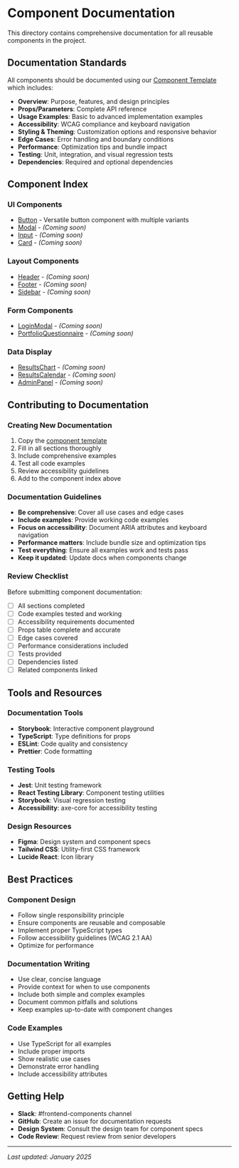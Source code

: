 # Component Documentation

This directory contains comprehensive documentation for all reusable components in the project.

## Documentation Standards

All components should be documented using our [Component Template](./component-template.md) which includes:

- **Overview**: Purpose, features, and design principles
- **Props/Parameters**: Complete API reference
- **Usage Examples**: Basic to advanced implementation examples
- **Accessibility**: WCAG compliance and keyboard navigation
- **Styling & Theming**: Customization options and responsive behavior
- **Edge Cases**: Error handling and boundary conditions
- **Performance**: Optimization tips and bundle impact
- **Testing**: Unit, integration, and visual regression tests
- **Dependencies**: Required and optional dependencies

## Component Index

### UI Components
- [Button](./components/Button.md) - Versatile button component with multiple variants
- [Modal](./components/Modal.md) - *(Coming soon)*
- [Input](./components/Input.md) - *(Coming soon)*
- [Card](./components/Card.md) - *(Coming soon)*

### Layout Components
- [Header](./components/Header.md) - *(Coming soon)*
- [Footer](./components/Footer.md) - *(Coming soon)*
- [Sidebar](./components/Sidebar.md) - *(Coming soon)*

### Form Components
- [LoginModal](./components/LoginModal.md) - *(Coming soon)*
- [PortfolioQuestionnaire](./components/PortfolioQuestionnaire.md) - *(Coming soon)*

### Data Display
- [ResultsChart](./components/ResultsChart.md) - *(Coming soon)*
- [ResultsCalendar](./components/ResultsCalendar.md) - *(Coming soon)*
- [AdminPanel](./components/AdminPanel.md) - *(Coming soon)*

## Contributing to Documentation

### Creating New Documentation

1. Copy the [component template](./component-template.md)
2. Fill in all sections thoroughly
3. Include comprehensive examples
4. Test all code examples
5. Review accessibility guidelines
6. Add to the component index above

### Documentation Guidelines

- **Be comprehensive**: Cover all use cases and edge cases
- **Include examples**: Provide working code examples
- **Focus on accessibility**: Document ARIA attributes and keyboard navigation
- **Performance matters**: Include bundle size and optimization tips
- **Test everything**: Ensure all examples work and tests pass
- **Keep it updated**: Update docs when components change

### Review Checklist

Before submitting component documentation:

- [ ] All sections completed
- [ ] Code examples tested and working
- [ ] Accessibility requirements documented
- [ ] Props table complete and accurate
- [ ] Edge cases covered
- [ ] Performance considerations included
- [ ] Tests provided
- [ ] Dependencies listed
- [ ] Related components linked

## Tools and Resources

### Documentation Tools
- **Storybook**: Interactive component playground
- **TypeScript**: Type definitions for props
- **ESLint**: Code quality and consistency
- **Prettier**: Code formatting

### Testing Tools
- **Jest**: Unit testing framework
- **React Testing Library**: Component testing utilities
- **Storybook**: Visual regression testing
- **Accessibility**: axe-core for accessibility testing

### Design Resources
- **Figma**: Design system and component specs
- **Tailwind CSS**: Utility-first CSS framework
- **Lucide React**: Icon library

## Best Practices

### Component Design
- Follow single responsibility principle
- Ensure components are reusable and composable
- Implement proper TypeScript types
- Follow accessibility guidelines (WCAG 2.1 AA)
- Optimize for performance

### Documentation Writing
- Use clear, concise language
- Provide context for when to use components
- Include both simple and complex examples
- Document common pitfalls and solutions
- Keep examples up-to-date with component changes

### Code Examples
- Use TypeScript for all examples
- Include proper imports
- Show realistic use cases
- Demonstrate error handling
- Include accessibility attributes

## Getting Help

- **Slack**: #frontend-components channel
- **GitHub**: Create an issue for documentation requests
- **Design System**: Consult the design team for component specs
- **Code Review**: Request review from senior developers

---

*Last updated: January 2025*